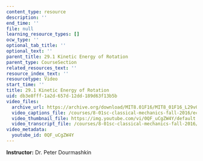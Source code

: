 ```yaml
---
content_type: resource
description: ''
end_time: ''
file: null
learning_resource_types: []
ocw_type: ''
optional_tab_title: ''
optional_text: ''
parent_title: 29.1 Kinetic Energy of Rotation
parent_type: CourseSection
related_resources_text: ''
resource_index_text: ''
resourcetype: Video
start_time: ''
title: 29.1 Kinetic Energy of Rotation
uid: db3e8fff-1a2d-657d-12dd-189d63f13b5b
video_files:
  archive_url: https://archive.org/download/MIT8.01F16/MIT8_01F16_L29v01_360p.mp4
  video_captions_file: /courses/8-01sc-classical-mechanics-fall-2016/ecf454514eb85ab2bf5e93463a502e8d_0QF_uCgZW4Y.vtt
  video_thumbnail_file: https://img.youtube.com/vi/0QF_uCgZW4Y/default.jpg
  video_transcript_file: /courses/8-01sc-classical-mechanics-fall-2016/2128c0f4c916bbdc171414c1ef9a17b0_0QF_uCgZW4Y.pdf
video_metadata:
  youtube_id: 0QF_uCgZW4Y
---
```


**Instructor:** Dr. Peter Dourmashkin



